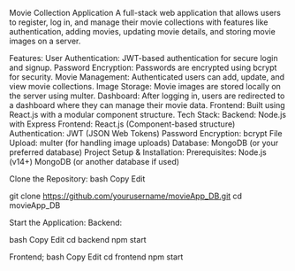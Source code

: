 Movie Collection Application
A full-stack web application that allows users to register, log in, and manage their movie collections with features like authentication, adding movies, updating movie details, and storing movie images on a server.

Features:
User Authentication: JWT-based authentication for secure login and signup.
Password Encryption: Passwords are encrypted using bcrypt for security.
Movie Management: Authenticated users can add, update, and view movie collections.
Image Storage: Movie images are stored locally on the server using multer.
Dashboard: After logging in, users are redirected to a dashboard where they can manage their movie data.
Frontend: Built using React.js with a modular component structure.
Tech Stack:
Backend: Node.js with Express
Frontend: React.js (Component-based structure)
Authentication: JWT (JSON Web Tokens)
Password Encryption: bcrypt
File Upload: multer (for handling image uploads)
Database: MongoDB (or your preferred database)
Project Setup & Installation:
Prerequisites:
Node.js (v14+)
MongoDB (or another database if used)



Clone the Repository:
bash
Copy
Edit

git clone https://github.com/yourusername/movieApp_DB.git
cd movieApp_DB

Start the Application:
Backend:

bash
Copy
Edit
cd backend
npm start


Frontend;
bash
Copy
Edit
cd frontend
npm start

